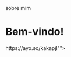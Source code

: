 <!DOCTYPE html>
<html lang="pt">
<head>
    <meta charset="UTF-8">
    <meta name="viewport" content="width=device-width, initial-scale=1.0">
    <Kakapjl>sobre mim</kakapjl>
</head>
<body>
    <h1>Bem-vindo!</h1>
    https://ayo.so/kakapjl""></iframe>
</body>
</html>